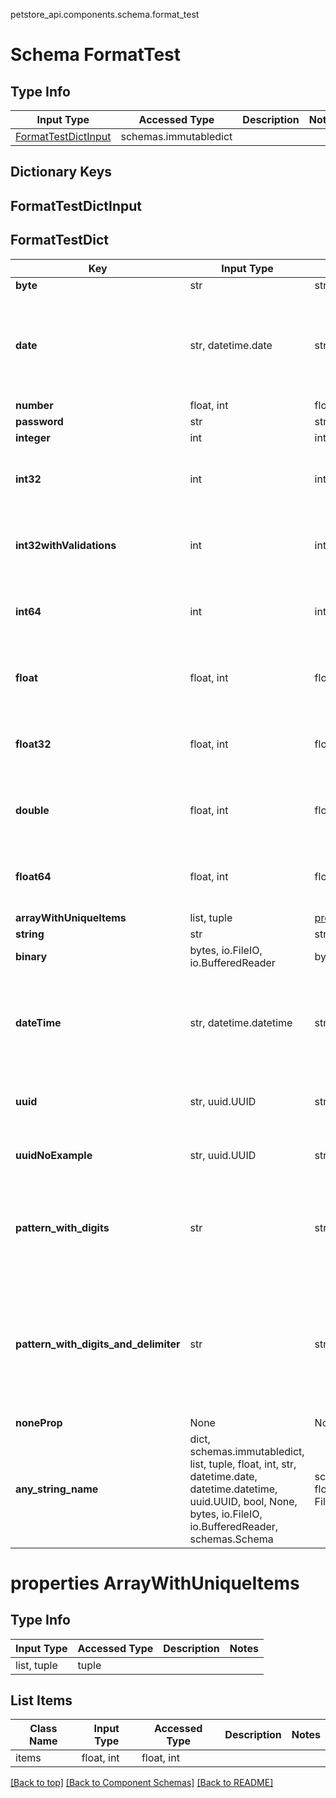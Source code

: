 petstore_api.components.schema.format_test
# Schema FormatTest

## Type Info
Input Type | Accessed Type | Description | Notes
------------ | ------------- | ------------- | -------------
[FormatTestDictInput](#formattestdictinput) | schemas.immutabledict |  |

## Dictionary Keys
## FormatTestDictInput
## FormatTestDict

Key | Input Type | Accessed Type | Description | Notes
------------ | ------------- | ------------- | ------------- | -------------
**byte** | str | str |  |
**date** | str, datetime.date | str |  | value must conform to RFC-3339 full-date YYYY-MM-DD
**number** | float, int | float, int |  |
**password** | str | str |  |
**integer** | int | int |  | [optional]
**int32** | int | int |  | [optional] value must be a 32 bit integer
**int32withValidations** | int | int |  | [optional] value must be a 32 bit integer
**int64** | int | int |  | [optional] value must be a 64 bit integer
**float** | float, int | float, int | this is a reserved python keyword | [optional] value must be a 32 bit float
**float32** | float, int | float, int |  | [optional] value must be a 32 bit float
**double** | float, int | float, int |  | [optional] value must be a 64 bit float
**float64** | float, int | float, int |  | [optional] value must be a 64 bit float
**arrayWithUniqueItems** | list, tuple | [properties.ArrayWithUniqueItems](#properties-arraywithuniqueitems) |  | [optional]
**string** | str | str |  | [optional]
**binary** | bytes, io.FileIO, io.BufferedReader | bytes, io.FileIO |  | [optional]
**dateTime** | str, datetime.datetime | str |  | [optional] value must conform to RFC-3339 date-time
**uuid** | str, uuid.UUID | str |  | [optional] value must be a uuid
**uuidNoExample** | str, uuid.UUID | str |  | [optional] value must be a uuid
**pattern_with_digits** | str | str | A string that is a 10 digit number. Can have leading zeros. | [optional]
**pattern_with_digits_and_delimiter** | str | str | A string starting with &#x27;image_&#x27; (case insensitive) and one to three digits following i.e. Image_01. | [optional]
**noneProp** | None | None |  | [optional]
**any_string_name** | dict, schemas.immutabledict, list, tuple, float, int, str, datetime.date, datetime.datetime, uuid.UUID, bool, None, bytes, io.FileIO, io.BufferedReader, schemas.Schema | schemas.immutabledict, tuple, float, int, str, bytes, bool, None, FileIO | any string name can be used but the value must be the correct type | [optional]

# properties ArrayWithUniqueItems

## Type Info
Input Type | Accessed Type | Description | Notes
------------ | ------------- | ------------- | -------------
list, tuple | tuple |  |

## List Items
Class Name | Input Type | Accessed Type | Description | Notes
------------- | ------------- | ------------- | ------------- | -------------
items | float, int | float, int |  |

[[Back to top]](#top) [[Back to Component Schemas]](../../../README.md#Component-Schemas) [[Back to README]](../../../README.md)
